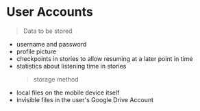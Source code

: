 ﻿# User Accounts

> Data to be stored

- username and password
- profile picture
- checkpoints in stories to allow resuming at a later point in time
- statistics about listening time in stories
  > storage method
- local files on the mobile device itself
- invisible files in the user's Google Drive Account
